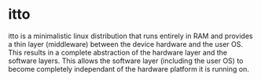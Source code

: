 itto
====

itto is a minimalistic linux distribution that runs entirely in RAM and provides a thin layer (middleware) between the device hardware and the user OS. This results in a complete abstraction of the hardware layer and the software layers. This allows the software layer (including the user OS) to become completely independant of the hardware platform it is running on.
